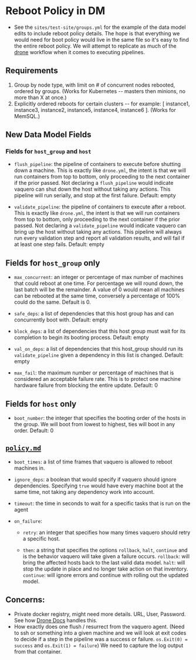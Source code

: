 # Reboot Policy in DM

- See the `sites/test-site/groups.yml` for the example of the data model edits to include reboot policy details. The hope is that everything we would need for boot policy would live in the same file so it's easy to find the entire reboot policy. We will attempt to replicate as much of the [drone](https://github.com/drone/drone) workflow when it comes to executing pipelines.

## Requirements

1. Group by node type, with limit on # of concurrent nodes rebooted, ordered by groups. (Works for Kubernetes -- masters then minions, no more than X at once.)
2. Explicitly ordered reboots for certain clusters -- for example: [ instance1, instance3, instance2, instance5, instance4, instance6 ]. (Works for MemSQL.)


## New Data Model Fields

### Fields for `host_group` and `host`

- `flush_pipeline`: the pipeline of containers to execute before shutting down a machine. This is exactly like `drone.yml`, the intent is that we will run containers from top to bottom, only proceeding to the next container if the prior passed. Not declaring a `flush_pipeline` would indicate vaquero can shut down the host without taking any actions. This pipeline will run serially, and stop at the first failure. Default: empty

- `validate_pipeline`: the pipeline of containers to execute after a reboot. This is exactly like `drone.yml`, the intent is that we will run containers from top to bottom, only proceeding to the next container if the prior passed. Not declaring a `validate_pipeline` would indicate vaquero can bring up the host without taking any actions. This pipeline will always run every validation step and report all validation results, and will fail if at least one step fails. Default: empty

## Fields for `host_group` only

- `max_concurrent`: an integer or percentage of max number of machines that could reboot at one time. For percentage we will round down, the last batch will be the remainder. A value of 0 would mean all machines can be rebooted at the same time, conversely a percentage of 100% could do the same. Default is 0.

- `safe_deps`: a list of dependencies that this host group has and can concurrently boot with. Default: empty

- `block_deps`: a list of dependencies that this host group must wait for its completion to begin its booting process. Default: empty

- `val_on_deps`: a list of dependencies that this host_group should run its `validate_pipeline` given a dependency in this list is changed. Default: empty

- `max_fail`: the maximum number or percentage of machines that is considered an acceptable failure rate. This is to protect one machine hardware failure from blocking the entire update. Default: 0

## Fields for `host` only

- `boot_number`: the integer that specifies the booting order of the hosts in the group. We will boot from lowest to highest, ties will boot in any order. Default: 0

## [`policy.md`](https://github.com/CiscoCloud/vaquero-examples/blob/boot-prio/sites/test-site/policy.yml)

- `boot_times`: a list of time frames that vaquero is allowed to reboot machines in.

- `ignore_deps`: a boolean that would specify if vaquero should ignore dependencies. Specifying `true` would have every machine boot at the same time, not taking any dependency work into account.

- `timeout`: the time in seconds to wait for a specific tasks that is run on the agent

- `on_failure`:

  - `retry`: an integer that specifies how many times vaquero should retry a specific host.

  - `then`: a string that specifies the options `rollback`, `halt`, `continue` and is the behavior vaquero will take given a failure occurs. `rollback`: will bring the affected hosts back to the last valid data model. `halt`: will stop the update in place and no longer take action on that inventory. `continue`: will ignore errors and continue with rolling out the updated model.

## Concerns:

- Private docker registry, might need more details. URL, User, Password. See how [Drone Docs](http://readme.drone.io/usage/build_test/) handles this.
- How exactly does one flush / resurrect from the vaquero agent. (Need to ssh or something into a given machine and we will look at exit codes to decide if a step in the pipeline was a success or failure. `os.Exit(0) = success` and `os.Exit(1) = failure`) We need to capture the log output from that container.
